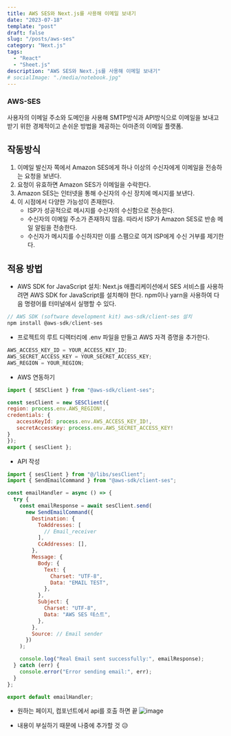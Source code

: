 ```yaml
---
title: AWS SES와 Next.js를 사용해 이메일 보내기
date: "2023-07-18"
template: "post"
draft: false
slug: "/posts/aws-ses"
category: "Next.js"
tags:
  - "React"
  - "Sheet.js"
description: "AWS SES와 Next.js를 사용해 이메일 보내기"
# socialImage: "./media/notebook.jpg"
---
```


### AWS-SES

사용자의 이메일 주소와 도메인을 사용해 SMTP방식과 API방식으로 이메일을 보내고 받기 위한 경제적이고 손쉬운 방법을 제공하는 아마존의 이메일 플랫폼.

## 작동방식

1. 이메일 발신자 쪽에서 Amazon SES에게 하나 이상의 수신자에게 이메일을 전송하는 요청을 보낸다.
2. 요청이 유효하면 Amazon SES가 이메일을 수락한다.
3. Amazon SES는 인터넷을 통해 수신자의 수신 장치에 메시지를 보낸다.
4. 이 시점에서 다양한 가능성이 존재한다.
   - ISP가 성공적으로 메시지를 수신자의 수신함으로 전송한다.
   - 수신자의 이메일 주소가 존재하지 않음. 따라서 ISP가 Amazon SES로 반송 메일 알림을 전송한다.
   - 수신자가 메시지를 수신하지만 이를 스팸으로 여겨 ISP에게 수신 거부를 제기한다.

## 적용 방법

- AWS SDK for JavaScript 설치: Next.js 애플리케이션에서 SES 서비스를 사용하려면 AWS SDK for JavaScript를 설치해야 한다. npm이나 yarn을 사용하여 다음 명령어를 터미널에서 실행할 수 있다.

```js
// AWS SDK (software development kit) aws-sdk/client-ses 설치
npm install @aws-sdk/client-ses
```

- 프로젝트의 루트 디렉터리에 .env 파일을 만들고 AWS 자격 증명을 추가한다.

```js
AWS_ACCESS_KEY_ID = YOUR_ACCESS_KEY_ID;
AWS_SECRET_ACCESS_KEY = YOUR_SECRET_ACCESS_KEY;
AWS_REGION = YOUR_REGION;
```

- AWS 연동하기

```js
import { SESClient } from "@aws-sdk/client-ses";

const sesClient = new SESClient({
region: process.env.AWS_REGION!,
credentials: {
   accessKeyId: process.env.AWS_ACCESS_KEY_ID!,
   secretAccessKey: process.env.AWS_SECRET_ACCESS_KEY!
}
});
export { sesClient };
```

- API 작성

```js
import { sesClient } from "@/libs/sesClient";
import { SendEmailCommand } from "@aws-sdk/client-ses";

const emailHandler = async () => {
  try {
    const emailResponse = await sesClient.send(
      new SendEmailCommand({
        Destination: {
          ToAddresses: [
            // Email_receiver
          ],
          CcAddresses: [],
        },
        Message: {
          Body: {
            Text: {
              Charset: "UTF-8",
              Data: "EMAIL TEST",
            },
          },
          Subject: {
            Charset: "UTF-8",
            Data: "AWS SES 테스트",
          },
        },
        Source: // Email sender
      })
    );

    console.log("Real Email sent successfully:", emailResponse);
  } catch (err) {
    console.error("Error sending email:", err);
  }
};

export default emailHandler;
```

- 원하는 페이지, 컴포넌트에서 api를 호출 하면 끝
  ![image](https://user-images.githubusercontent.com/129496536/234804894-f1de018b-60db-47db-9988-b5a5e0b281de.png)

* 내용이 부실하기 때문에 나중에 추가할 것 😥
